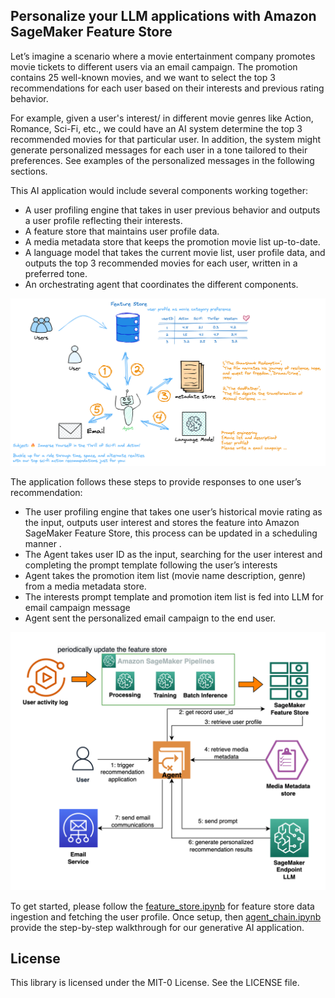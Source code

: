 ## Personalize your LLM applications with Amazon SageMaker Feature Store 


Let’s imagine a scenario where a movie entertainment company promotes movie tickets to different users via an email campaign. The promotion contains 25 well-known movies, and we want to select the top 3 recommendations for each user based on their interests and previous rating behavior.

For example, given a user's interest/ in different movie genres like Action, Romance, Sci-Fi, etc., we could have an AI system determine the top 3 recommended movies for that particular user. In addition, the system might generate personalized messages for each user in a tone tailored to their preferences. See examples of the personalized messages in the following sections. 

This AI application would include several components working together:

* A user profiling engine that takes in user previous behavior and outputs a user profile reflecting their interests.
* A feature store that maintains user profile data.
* A media metadata store that keeps the promotion movie list up-to-date.
* A language model that takes the current movie list, user profile data, and outputs the top 3 recommended movies for each user, written in a preferred tone.
* An orchestrating agent that coordinates the different components.

    

<div align="center">
    <img width=600 src="imgs/illustration.png" />
</div>

The application follows these steps to provide responses to one user’s recommendation:

* The user profiling engine that takes one user’s historical movie rating as the input, outputs user interest and stores the feature into Amazon SageMaker Feature Store, this process can be updated in a scheduling manner .
* The Agent takes user ID as the input, searching for the user interest and completing the prompt template following the user’s interests
* Agent takes the promotion item list (movie name description, genre) from a media metadata store. 
* The interests prompt template and promotion item list is fed into LLM for email campaign message 
* Agent sent the personalized email campaign to the end user.


<div align="center">
    <img width=600 src="imgs/architectureLLMRec.drawio.png" />
</div>


To get started, please follow the [feature_store.ipynb](https://github.com/aws-samples/amazon-sagemaker-feature-store-with-llm/blob/main/feature_store.ipynb) for feature store data ingestion and fetching the user profile. Once setup, then [agent_chain.ipynb](https://github.com/aws-samples/amazon-sagemaker-feature-store-with-llm/blob/main/agent_chain.ipynb) provide the step-by-step walkthrough for our generative AI application. 




## License

This library is licensed under the MIT-0 License. See the LICENSE file.

